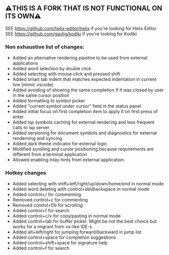 ## ⚠️THIS IS A FORK THAT IS NOT FUNCTIONAL ON ITS OWN⚠️

SEE https://github.com/helix-editor/helix if you're looking for Helix Editor  
SEE https://github.com/gavlig/kodiki if you're looking for Kodiki  

### Non exhaustive list of changes:

- Added an alternative rendering pipeline to be used from external applications
- Added word selection by double click
- Added selecting with mouse click and pressed shift
- Added smart tab indent that matches expected indentation in current line (mimic vscode)
- Added avoiding of showing the same completion if it was closed by user in the same cursor position
- Added formatting to symbol picker
- Added "current symbol under cursor" field in the status panel
- Added initial focus on first completion item to apply it on first press of enter
- Added lsp symbols caching for external rendering and less frequent calls to lsp server
- Added versioning for document symbols and diagnostics for external renderning and syncing
- Added dark theme indicator for external logic
- Modified scrolling and cursor positioning because requirements are different from a terminal application
- Allowed enabling inlay hints from external application

### Hotkey changes

- Added selecting with shift+left/right/up/down/home/end in normal mode
- Added word deleting with control+del/backspace in normal mode
- Added control+/ for commenting
- Removed control+c for commenting
- Removed control+f/b for scrolling
- Added control+f for search
- Added control+c/v for copy/pasting in normal mode
- Added control+tab for buffer picker. Might be not the best choice but works for a migrant from vs-like IDE-s
- Added alt+left/right for jumping forward/backward in jump list
- Added control+space for completion suggestions
- Added control+shift+space for signature help
- Added control+f for search